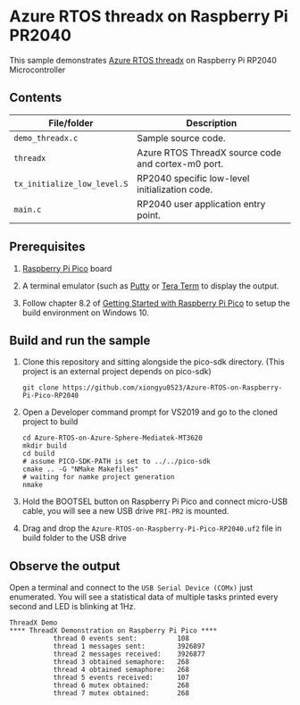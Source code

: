 ﻿# Azure RTOS threadx on Raspberry Pi PR2040

This sample demonstrates [Azure RTOS threadx](https://azure.com/rtos) on Raspberry Pi RP2040 Microcontroller

## Contents

| File/folder       | Description                                |
|-------------------|--------------------------------------------|
| `demo_threadx.c`    | Sample source code.                        |
| `threadx`           | Azure RTOS ThreadX source code and cortex-m0 port.            |
| `tx_initialize_low_level.S`     | RP2040 specific low-level initialization code.                         |
| `main.c`       | RP2040 user application entry point.                          |

## Prerequisites

1. [Raspberry Pi Pico](https://www.raspberrypi.org/products/raspberry-pi-pico/) board

2. A terminal emulator (such as [Putty](https://www.chiark.greenend.org.uk/~sgtatham/putty/) or [Tera Term](https://ttssh2.osdn.jp/index.html.en) to display the output.

3. Follow chapter 8.2 of [Getting Started with Raspberry Pi Pico](https://datasheets.raspberrypi.org/pico/getting-started-with-pico.pdf) to setup the build environment on Windows 10.

## Build and run the sample

1. Clone this repository and sitting alongside the pico-sdk directory. (This project is an external project depends on pico-sdk)
   
   ```
   git clone https://github.com/xiongyu0523/Azure-RTOS-on-Raspberry-Pi-Pico-RP2040
   ```

2. Open a Developer command prompt for VS2019 and go to the cloned project to build
   
   ```
   cd Azure-RTOS-on-Azure-Sphere-Mediatek-MT3620
   mkdir build
   cd build
   # assume PICO-SDK-PATH is set to ../../pico-sdk
   cmake .. -G "NMake Makefiles"
   # waiting for namke project generation
   nmake 
   ```

3. Hold the BOOTSEL button on Raspberry Pi Pico and connect micro-USB cable, you will see a new USB drive `PRI-PR2` is mounted.

4. Drag and drop the `Azure-RTOS-on-Raspberry-Pi-Pico-RP2040.uf2` file in build folder to the USB drive

## Observe the output

Open a terminal and connect to the `USB Serial Device (COMx)` just enumerated. You will see a statistical data of multiple tasks printed every second and LED is blinking at 1Hz.

```
ThreadX Demo
**** ThreadX Demonstration on Raspberry Pi Pico ****
           thread 0 events sent:          108
           thread 1 messages sent:        3926897
           thread 2 messages received:    3926877
           thread 3 obtained semaphore:   268
           thread 4 obtained semaphore:   268
           thread 5 events received:      107
           thread 6 mutex obtained:       268
           thread 7 mutex obtained:       268
```
